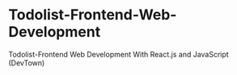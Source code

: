 # Todolist-Frontend-Web-Development
Todolist-Frontend Web Development With React.js and JavaScript (DevTown)
